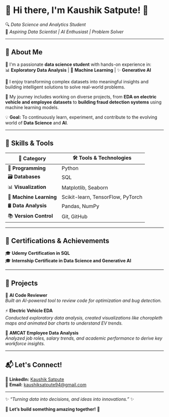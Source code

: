 # 🎯 **Hi there, I'm Kaushik Satpute!** 👋

🔍 *Data Science and Analytics Student*\
🚀 *Aspiring Data Scientist | AI Enthusiast | Problem Solver*

---

## 🧠 **About Me**

📘 I'm a passionate **data science student** with hands-on experience in:\
📊 **Exploratory Data Analysis** | 🧩 **Machine Learning** | ✨ **Generative AI**

🔎 I enjoy transforming complex datasets into meaningful insights and building intelligent solutions to solve real-world problems.

🔧 My journey includes working on diverse projects, from **EDA on electric vehicle and employee datasets** to **building fraud detection systems** using machine learning models.

💡 **Goal:** To continuously learn, experiment, and contribute to the evolving world of **Data Science** and **AI**.

---

## 🚀 **Skills & Tools**

| 🚀 **Category**         | 🛠️ **Tools & Technologies**      |
| ----------------------- | --------------------------------- |
| 🐍 **Programming**      | Python                            |
| 🗃️ **Databases**       | SQL                               |
| 📊 **Visualization**    | Matplotlib, Seaborn               |
| 🤖 **Machine Learning** | Scikit-learn, TensorFlow, PyTorch |
| 🛢️ **Data Analysis**   | Pandas, NumPy                     |
| 📚 **Version Control**  | Git, GitHub                       |

---

## 📜 **Certifications & Achievements**

🎓 **Udemy Certification in SQL**\
🎓 **Internship Certificate in Data Science and Generative AI**

---

## 📂 **Projects**

🔧 **AI Code Reviewer**\
*Built an AI-powered tool to review code for optimization and bug detection.*

⚡ **Electric Vehicle EDA**\
*Conducted exploratory data analysis, created visualizations like choropleth maps and animated bar charts to understand EV trends.*

👥 **AMCAT Employee Data Analysis**\
*Analyzed job roles, salary trends, and academic performance to derive key workforce insights.*

---

## 📬 **Let's Connect!**

📩 **LinkedIn:** [Kaushik Satpute](https://www.linkedin.com/in/kaushik-satpute)\
📧 **Email:** [kaushiksatpute94@gmail.com](mailto\:kaushiksatpute94@gmail.com)

---

✨ *“Turning data into decisions, and ideas into innovations.”* ✨

🚀 **Let’s build something amazing together!** 🚀

